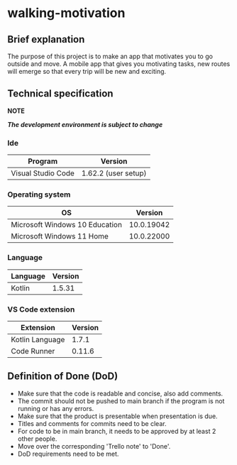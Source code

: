 # walking-motivation


## Brief explanation 
The purpose of this project is to make an app that motivates you to go outside and move.
A mobile app that gives you motivating tasks, new routes will emerge so that every trip will be new and exciting.


## Technical specification

**NOTE**

***The development environment is subject to change***

### Ide

|Program|Version|
|---|---|
|Visual Studio Code|1.62.2 (user setup)|

### Operating system

|OS|Version|
|---|---|
|Microsoft Windows 10 Education|10.0.19042|
|Microsoft Windows 11 Home|10.0.22000|

### Language

|Language|Version|
|---|---|
|Kotlin|1.5.31|

### VS Code extension

|Extension|Version|
|---|---|
|Kotlin Language|1.7.1|
|Code Runner|0.11.6|

## Definition of Done (DoD)

- Make sure that the code is readable and concise, also add comments.
- The commit should not be pushed to main branch if the program is not running or has any errors.
- Make sure that the product is presentable when presentation is due.
- Titles and comments for commits need to be clear.
- For code to be in main branch, it needs to be approved by at least 2 other people.
- Move over the corresponding 'Trello note' to 'Done'.
- DoD requirements need to be met.
